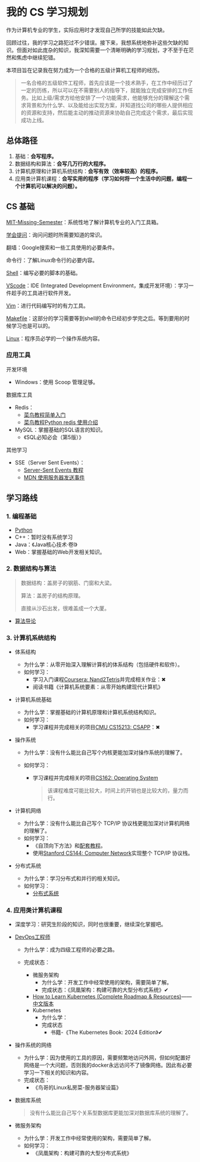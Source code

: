 # 我的 CS 学习规划

作为计算机专业的学生，实际应用时才发现自己所学的技能如此欠缺。

回顾过往，我的学习之路犯过不少错误。接下来，我想系统地弥补这些欠缺的知识。但面对如此庞杂的知识，我深知需要一个清晰明确的学习规划，才不至于在茫然和焦虑中继续犯错。

本项目旨在记录我在努力成为一个合格的五级计算机工程师的经历。
> 一名合格的五级软件工程师，首先应该是一个技术熟手，在工作中经历过了一定的历练，所以可以在不需要别人的指导下，就能独立完成安排的工作任务。比如上级/需求方给他安排了一个功能需求，他能够充分的理解这个需求背景和为什么学、以及能给出实现方案，并知道找公司的哪些人提供相应的资源和支持，然后能主动的推动资源来协助自己完成这个需求，最后实现成功上线。

## 总体路径

1. 基础：**会写程序。**
2. 数据结构和算法：**会写几万行的大程序。**
3. 计算机原理和计算机系统结构：**会写有效（效率较高）的程序。**
4. 应用类计算机课程：**会写实用的程序（学习如何将一个生活中的问题，编程一个计算机可以解决的问题）。**

## CS 基础

[MIT-Missing-Semester](编程入门/MIT-Missing-Semester.md)：系统性地了解计算机专业的入门工具箱。

[学会提问](https://github.com/ryanhanwu/How-To-Ask-Questions-The-Smart-Way/blob/main/README-zh_CN.md)：询问问题时所需要知道的常识。

翻墙：Google搜索和一些工具使用的必要条件。

命令行：了解Linux命令行的必要内容。

[Shell](必学工具/Shell.md)：编写必要的脚本的基础。

[VScode](必学工具/VScode.md)：IDE (Integrated Development Environment，集成开发环境）：学习一件趁手的工具进行软件开发。

[Vim](必学工具/Vim.md)：进行代码编写时的有力工具。

[Makefile](必学工具/Makefile.md)：这部分的学习需要等到shell的命令已经初步学完之后。等到要用的时候学习也是可以的。

[Linux](必学工具/Linux.md)：程序员必学的一个操作系统内容。

### 应用工具

开发环境

- Windows：使用 Scoop 管理足够。

数据库工具

- Redis：
  - [菜鸟教程简单入门](https://www.runoob.com/redis/redis-intro.html)
  - [菜鸟教程Python redis 使用介绍](https://www.runoob.com/w3cnote/python-redis-intro.html)
- MySQL：掌握基础的SQL语言的知识。
  - 《SQL必知必会（第5版）》

其他学习

- SSE（Server Sent Events）：
  - [Server-Sent Events 教程](https://www.ruanyifeng.com/blog/2017/05/server-sent_events.html)
  - [MDN 使用服务器发送事件](https://developer.mozilla.org/zh-CN/docs/Web/API/Server-sent_events/Using_server-sent_events)

## 学习路线

### 1. 编程基础

- [Python](编程入门/Python.md)
- C++：暂时没有系统学习
- Java：《Java核心技术·卷I》
- Web：掌握基础的Web开发相关知识。

### 2. 数据结构与算法

> 数据结构：盖房子的钢筋、门窗和大梁。
>
> 算法：盖房子的结构原理。
>
> 直接从沙石出发，很难盖成一个大厦。

- [算法导论](数据结构与算法/算法导论.md)

### 3. 计算机系统结构

- 体系结构

  - 为什么学：从零开始深入理解计算机的体系结构（包括硬件和软件）。
  - 如何学习：
    - 学习入门课程[Coursera: Nand2Tetris](https://csdiy.wiki/%E4%BD%93%E7%B3%BB%E7%BB%93%E6%9E%84/N2T/)并完成相关作业：&#x2716;
    - 阅读书籍《计算机系统要素：从零开始构建现代计算机》
  
- 计算机系统基础

  - 为什么学：掌握基础的计算机原理和计算机系统结构知识。
  - 如何学习：
    - 学习课程并完成相关的项目[CMU CS15213: CSAPP](https://csdiy.wiki/%E8%AE%A1%E7%AE%97%E6%9C%BA%E7%B3%BB%E7%BB%9F%E5%9F%BA%E7%A1%80/CSAPP/)：&#x2716;

- 操作系统

  - 为什么学：没有什么能比自己写个内核更能加深对操作系统的理解了。

  - 如何学习：

    - 学习课程并完成相关的项目[CS162: Operating System](https://csdiy.wiki/%E6%93%8D%E4%BD%9C%E7%B3%BB%E7%BB%9F/CS162/)

      > 该课程难度可能比较大，时间上的开销也是比较大的，量力而行。

- 计算机网络

  - 为什么学：没有什么能比自己写个 TCP/IP 协议栈更能加深对计算机网络的理解了。
  - 如何学习：
    - 《自顶向下方法》和[配套教程](https://csdiy.wiki/%E8%AE%A1%E7%AE%97%E6%9C%BA%E7%BD%91%E7%BB%9C/topdown/)。
    - 使用[Stanford CS144: Computer Network](https://csdiy.wiki/%E8%AE%A1%E7%AE%97%E6%9C%BA%E7%BD%91%E7%BB%9C/CS144/)实现整个 TCP/IP 协议栈。

- 分布式系统

  - 为什么学：学习分布式和并行的相关知识。
  - 如何学习：
    - [分布式系统](https://csdiy.wiki/%E5%B9%B6%E8%A1%8C%E4%B8%8E%E5%88%86%E5%B8%83%E5%BC%8F%E7%B3%BB%E7%BB%9F/MIT6.824/)

### 4. 应用类计算机课程

- 深度学习：研究生阶段的知识，同时也很重要，继续深化掌握吧。

- [DevOps工程师](https://devopscube.com/become-devops-engineer/)

  - 为什么学：成为四级工程师的必要之路。
  - 完成状态：

    - 微服务架构
      - 为什么学：开发工作中经常使用的架构，需要简单了解。
      - 完成状态：《凤凰架构：构建可靠的大型分布式系统》&#x2714;
    - [How to Learn Kubernetes (Complete Roadmap & Resources)](https://devopscube.com/learn-kubernetes-complete-roadmap/#)——[中文版本](https://zhuanlan.zhihu.com/p/590493078)
    - Kubernetes
      - 为什么学：
      - 完成状态
        - 书籍-《The Kubernetes Book: 2024 Edition》&#x2714;

- 操作系统的网络

  - 为什么学：因为使用的工具的原因，需要频繁地访问外网，但如何配置好网络是一个大问题，否则我的docker永远访问不了镜像网络。因此有必要学习一下相关的知识和内容。
  - 完成状态：
    - 《鸟哥的Linux私房菜-服务器架设篇》

- 数据库系统

  > 没有什么能比自己写个关系型数据库更能加深对数据库系统的理解了。

- 微服务架构

  - 为什么学：开发工作中经常使用的架构，需要简单了解。
  - 如何学习：
    - 《凤凰架构：构建可靠的大型分布式系统》